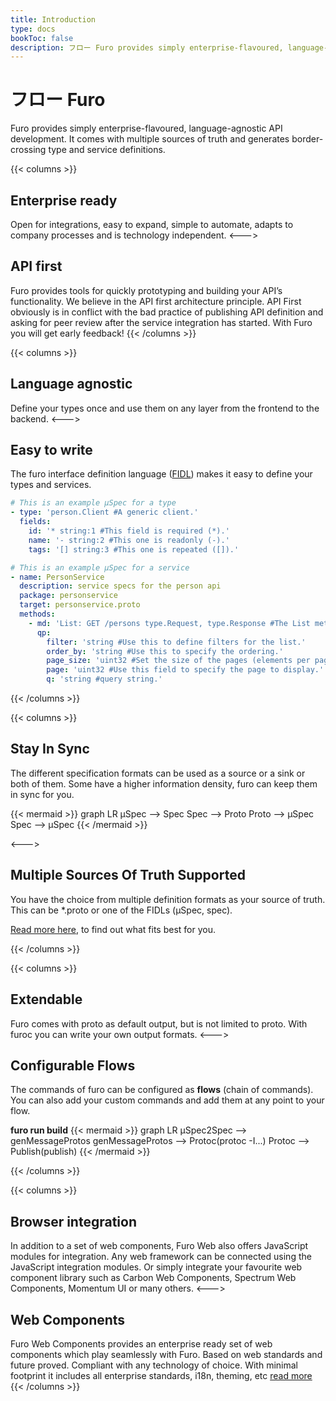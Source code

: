 ```yaml
---
title: Introduction
type: docs
bookToc: false
description: フロー Furo provides simply enterprise-flavoured, language-agnostic API development.
---
```


# フロー Furo
Furo provides simply enterprise-flavoured, language-agnostic API development.
It comes with multiple sources of truth and generates border-crossing type and service definitions.

{{< columns >}}
## Enterprise ready
Open for integrations, easy to expand, simple to automate, adapts to company processes and is technology independent.
<--->
## API first
Furo provides tools for quickly prototyping and building your API’s functionality. 
We believe in the API first architecture principle. API First obviously is in conflict with the bad practice of 
publishing API definition and asking for peer review after the service integration has started. With Furo you will
get early feedback!
{{< /columns >}}

{{< columns >}}
## Language agnostic
Define your types once and use them on any layer from the frontend to the backend.
<--->
## Easy to write
The furo interface definition language ([FIDL](https://fidl.furo.pro)) makes it easy to define your types and services.

```yaml
# This is an example µSpec for a type
- type: 'person.Client #A generic client.'
  fields:
    id: '* string:1 #This field is required (*).'
    name: '- string:2 #This one is readonly (-).'
    tags: '[] string:3 #This one is repeated ([]).'
```
```yaml
# This is an example µSpec for a service
- name: PersonService
  description: service specs for the person api
  package: personservice
  target: personservice.proto
  methods:
    - md: 'List: GET /persons type.Request, type.Response #The List method takes zero or more parameters as input, and returns a type.Response that match the input parameters.'
      qp:
        filter: 'string #Use this to define filters for the list.'
        order_by: 'string #Use this to specify the ordering.'
        page_size: 'uint32 #Set the size of the pages (elements per page).'
        page: 'uint32 #Use this field to specify the page to display.'
        q: 'string #query string.'
```
{{< /columns >}}


{{< columns >}}
## Stay In Sync

The different specification formats can be used as a source or a sink or both of them. Some have a higher information 
density, furo can keep them in sync for you.

{{< mermaid >}}
graph LR
µSpec --> Spec
Spec --> Proto
Proto --> µSpec
Spec --> µSpec
{{< /mermaid >}}


<--->

## Multiple Sources Of Truth Supported
You have the choice from multiple definition formats as your source of truth.
This can be *.proto or one of the FIDLs (µSpec, spec). 

[Read more here](/docs/sourceoftruth/), to find out what fits best for you.

{{< /columns >}}

{{< columns >}}
## Extendable
Furo comes with proto as default output, but is not limited to proto. With furoc you can write your own output formats.
<--->
## Configurable Flows
The commands of furo can be configured as **flows** (chain of commands). You can also add your custom commands and 
add them at any point to your flow. 

**furo run build**
{{< mermaid >}}
graph LR
µSpec2Spec --> genMessageProtos
genMessageProtos --> Protoc(protoc -I...)
Protoc --> Publish(publish)
{{< /mermaid >}}

{{< /columns >}}


{{< columns >}}
## Browser integration
In addition to a set of web components, Furo Web also offers JavaScript modules for integration.
Any web framework can be connected using the JavaScript integration modules. Or simply integrate your favourite 
web component library such as Carbon Web Components, Spectrum Web Components, Momentum UI or many others.
<--->
## Web Components
Furo Web Components provides an enterprise ready set of web components which play seamlessly with Furo. 
Based on web standards and future proved. Compliant with any technology of choice. With minimal footprint it includes all enterprise standards, i18n, theming, etc
[read more](/docs/web-components/)
{{< /columns >}}

